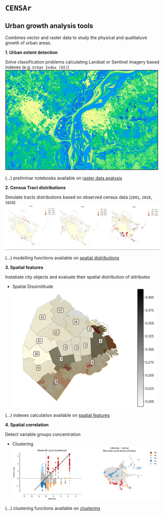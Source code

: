 # `CENSAr` 
## Urban growth analysis tools

Combines vector and raster data to study the physical and qualitatuve growth of urban areas. 

**1. Urban extent detection**

Solve classification problems calculating Landsat or Sentinel imagery based indexes (e.g. `Urban Index (UI)`) 
![Distribution of informal dwellings by census radius](CENSAr/img/urban_extent_detection.png)

(...) preliminar notebooks available on [raster data analysis](https://github.com/CEEU-lab/CENSAr/tree/develop/CENSAr/raster_data_analysis)

**2. Census Tract distributions**

Simulate tracts distributions based on observed census data (`2001`, `2010`, `2020`)
![Distribution of informal dwellings by census radius](CENSAr/img/informal_tracts_forecasting_2020.png)

(...) modelling functions available on [spatial distributions](https://github.com/CEEU-lab/CENSAr/tree/develop/CENSAr/spatial_distributions)


**3. Spatial features**

Instatiate city objects and evaluate their spatial distribution of attributes

* Spatial Dissimilitude
![informal dwellings dissimilitude](CENSAr/img/spatial_dissimilitude.png)

(...) indexes calculation available on [spatial features](https://github.com/CEEU-lab/CENSAr/tree/develop/CENSAr/spatial_features)

**4. Spatial correlation**

Detect variable groups concentration

* Clustering
![informal dwellings spatial correlation](CENSAr/img/spatial_correlation.png)

(...) clustering functions available on [clustering](https://github.com/CEEU-lab/CENSAr/tree/develop/CENSAr/clustering) 
